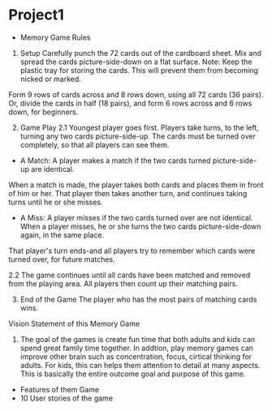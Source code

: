 # Project1

- Memory Game Rules

1. Setup
Carefully punch the 72 cards out of the cardboard sheet. Mix and spread the cards picture-side-down on a flat surface. Note: Keep the plastic tray for storing the cards. This will prevent them from becoming nicked or marked.

Form 9 rows of cards across and 8 rows down, using all 72 cards (36 pairs). Or, divide the cards in half (18 pairs), and form 6 rows across and 6 rows down, for beginners.

2. Game Play
2.1 Youngest player goes first. Players take turns, to the left, turning any two cards picture-side-up. The cards must be turned over completely, so that all players can see them.

- A Match: A player makes a match if the two cards turned picture-side-up are identical.

When a match is made, the player takes both cards and places them in front of him or her. That player then takes another turn, and continues taking turns until he or she misses.

- A Miss: A player misses if the two cards turned over are not identical. When a player misses, he or she turns the two cards picture-side-down again, in the same place.

That player's turn ends-and all players try to remember which cards were turned over, for future matches.

2.2 The game continues until all cards have been matched and removed from the playing area. All players then count up their matching pairs.

3. End of the Game
The player who has the most pairs of matching cards wins.

Vision Statement of this Memory Game 

1. The goal of the games is create fun time that both adults and kids can spend great family time together. In addtion, play memory games can improve other brain such as concentration, focus, cirtical thinking for adults. For kids, this can helps them attention to detail at many aspects. This is basically the entire outcome goal and purpose of this game. 

- Features of them Game 
- 10 User stories of the game

